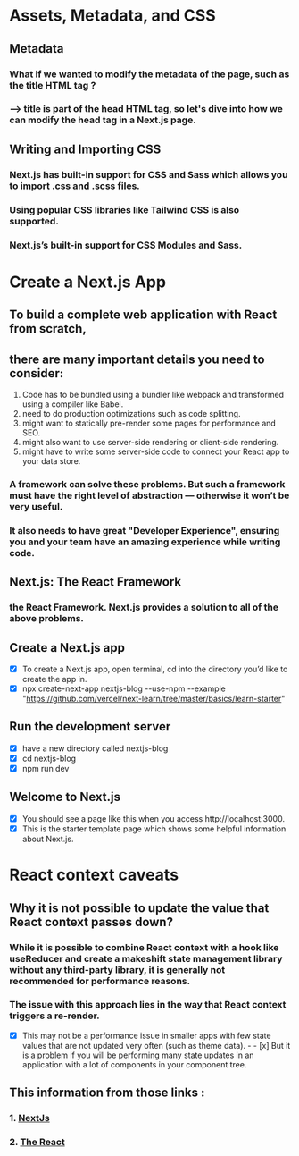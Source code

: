 # Assets, Metadata, and CSS

## Metadata
### What if we wanted to modify the metadata of the page, such as the title HTML tag ?
### --> title is part of the head HTML tag, so let's dive into how we can modify the head tag in a Next.js page.

## Writing and Importing CSS
### Next.js has built-in support for CSS and Sass which allows you to import .css and .scss files.

### Using popular CSS libraries like Tailwind CSS is also supported.

###  Next.js’s built-in support for CSS Modules and Sass.

# Create a Next.js App
## To build a complete web application with React from scratch,
## there are many important details you need to consider:

1. Code has to be bundled using a bundler like webpack and transformed using a compiler like Babel.
2. need to do production optimizations such as code splitting.
3.  might want to statically pre-render some pages for performance and SEO. 
4.  might also want to use server-side rendering or client-side rendering.
5.  might have to write some server-side code to connect your React app to your data store.
### A framework can solve these problems. But such a framework must have the right level of abstraction — otherwise it won’t be very useful. 
### It also needs to have great "Developer Experience", ensuring you and your team have an amazing experience while writing code.

## Next.js: The React Framework
### the React Framework. Next.js provides a solution to all of the above problems. 
## Create a Next.js app
- [x]  To create a Next.js app, open terminal, cd into the directory you’d like to create the app in.
- [x]    npx create-next-app nextjs-blog --use-npm --example "https://github.com/vercel/next-learn/tree/master/basics/learn-starter"
## Run the development server
- [x]  have a new directory called nextjs-blog
- [x]  cd nextjs-blog
 - [x]  npm run dev
 ## Welcome to Next.js
 - [x] You should see a page like this when you access http://localhost:3000. 
  - [x] This is the starter template page which shows some helpful information about Next.js.
# React context caveats
## Why it is not possible to update the value that React context passes down?

### While it is possible to combine React context with a hook like useReducer and create a makeshift state management library without any third-party library, it is generally not recommended for performance reasons.
### The issue with this approach lies in the way that React context triggers a re-render.
- [x] This may not be a performance issue in smaller apps with few state values that are not updated very often (such as theme data). - - [x]  But it is a problem if you will be performing many state updates in an application with a lot of components in your component tree.

## This information from those links :
### 1. [NextJs](https://nextjs.org/learn/basics/getting-started) 
### 2. [The React](https://www.freecodecamp.org/news/react-context-for-beginners/) 
